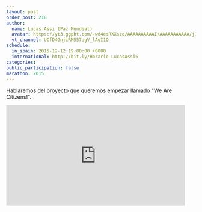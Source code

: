 ```yaml
---
layout: post
order_post: 218
author:
  name: Lucas Assi (Paz Mundial)
  avatar: https://yt3.ggpht.com/-wd4esRXXszo/AAAAAAAAAAI/AAAAAAAAAAA/j1eRnRV536g/s88-c-k-no/photo.jpg
  yt_channel: UCfD4GnjiRM557agV_lAqI1Q
schedule:
  in_spain: 2015-12-12 19:00:00 +0000
  international: http://bit.ly/Horario-LucasAssi6
categories:
public_participation: false
marathon: 2015
---
```

Hablaremos del proyecto que queremos empezar llamado "We Are Citizens!".

<iframe width="475" height="267" src="https://www.youtube.com/embed/Jc8nZ87tntY" frameborder="0" allowfullscreen></iframe>
